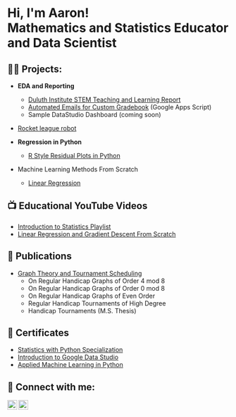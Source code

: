 <h1>Hi, I'm Aaron! <br>Mathematics and Statistics Educator and Data Scientist</h1>

<h2>👨‍💻 Projects:</h2>

- <b>EDA and Reporting</b>
  - [Duluth Institute STEM Teaching and Learning Report](https://github.com/AaronShepanik/DISTL_Report)
  - [Automated Emails for Custom Gradebook](https://github.com/AaronShepanik/Automated_Emails) (Google Apps Script)
  - Sample DataStudio Dashboard (coming soon)
- [Rocket league robot](https://github.com/AaronShepanik/Rocket-League-Bot)
 
- <b>Regression in Python</b>
  - [R Style Residual Plots in Python](https://github.com/AaronShepanik/Residual-Plots)
- Machine Learning Methods From Scratch
  - [Linear Regression](https://github.com/AaronShepanik/ML-Linear-Regression-From-Scratch)

<h2>📺 Educational YouTube Videos</h2>

- [Introduction to Statistics Playlist](https://www.youtube.com/url)
- [Linear Regression and Gradient Descent From Scratch](https://www.youtube.com/watch?v=Sj2PSJ2u4yw&list=PLIpZ6WH0v7hLIq00iit1BpwlBxq2xDHHC)

<h2>📖 Publications </h2>

- [Graph Theory and Tournament Scheduling](https://github.com/AaronShepanik/graph_theory_publications)
  - On Regular Handicap Graphs of Order 4 mod 8
  - On Regular Handicap Graphs of Order 0 mod 8
  - On Regular Handicap Graphs of Even Order
  - Regular Handicap Tournaments of High Degree
  - Handicap Tournaments (M.S. Thesis)

<h2>📄 Certificates </h2>

- [Statistics with Python Specialization](https://www.linkedin.com/in/shepanik/details/certifications/)
- [Introduction to Google Data Studio](https://www.linkedin.com/in/shepanik/details/certifications/)
- [Applied Machine Learning in Python](https://www.linkedin.com/in/shepanik/details/certifications/)

<h2> 🤳 Connect with me:</h2>

[<img align="left" alt="AaronShepanik | YouTube" width="22px" src="https://cdn.jsdelivr.net/npm/simple-icons@v3/icons/youtube.svg" />][youtube]
[<img align="left" alt="AaronShepanik | LinkedIn" width="22px" src="https://cdn.jsdelivr.net/npm/simple-icons@v3/icons/linkedin.svg" />][linkedin]


[youtube]: https://www.youtube.com/channel/UCktTsnTPQ23kI5IcJIbiw9Q/featured
[linkedin]: https://www.linkedin.com/in/shepanik/


<!--


Here are some ideas to get you started:

- 🔭 I’m currently working on ...
- 🌱 I’m currently learning ...
- 👯 I’m looking to collaborate on ...
- 🤔 I’m looking for help with ...
- 💬 Ask me about ...
- 📫 How to reach me: ...
- 😄 Pronouns: ...
- ⚡ Fun fact: ...
-->
